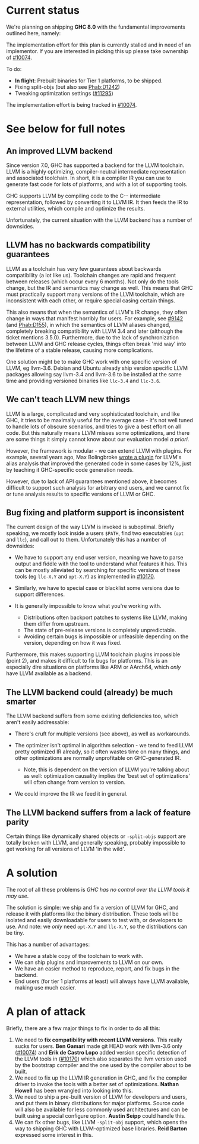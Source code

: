 # Current status



We're planning on shipping **GHC 8.0** with the fundamental improvements outlined here, namely:



The implementation effort for this plan is currently stalled and in need of an implementor. If you are interested in picking this up please take ownership of [\#10074](http://gitlabghc.nibbler/ghc/ghc/issues/10074).



To do: 


- **In flight**: Prebuilt binaries for Tier 1 platforms, to be shipped.
- Fixing split-objs (but also see [
  Phab:D1242](https://phabricator.haskell.org/D1242))
- Tweaking optimization settings ([\#11295](http://gitlabghc.nibbler/ghc/ghc/issues/11295))


The implementation effort is being tracked in [\#10074](http://gitlabghc.nibbler/ghc/ghc/issues/10074).


# See below for full notes


## An improved LLVM backend



Since version 7.0, GHC has supported a backend for the LLVM toolchain. LLVM is a highly optimizing, compiler-neutral intermediate representation and associated toolchain. In short, it is a compiler IR you can use to generate fast code for lots of platforms, and with a lot of supporting tools.



GHC supports LLVM by compiling code to the C-- intermediate representation, followed by converting it to LLVM IR. It then feeds the IR to external utilities, which compile and optimize the results.



Unfortunately, the current situation with the LLVM backend has a number of downsides.


## LLVM has no backwards compatibility guarantees



LLVM as a toolchain has very few guarantees about backwards compatibility (a lot like us). Toolchain changes are rapid and frequent between releases (which occur every 6 months). Not only do the tools change, but the IR and semantics may change as well. This means that GHC must practically support many versions of the LLVM toolchain, which are inconsistent with each other, or require special casing certain things.



This also means that when the semantics of LLVM's IR change, they often change in ways that manifest horribly for users. For example, see [\#9142](http://gitlabghc.nibbler/ghc/ghc/issues/9142) (and [
Phab:D155](https://phabricator.haskell.org/D155)), in which the semantics of LLVM aliases changed, completely breaking compatibility with LLVM 3.4 and later (although the ticket mentions 3.5.0). Furthermore, due to the lack of synchronization between LLVM and GHC release cycles, things often break 'mid way' into the lifetime of a stable release, causing more complications.



One solution might be to make GHC work with one specific version of LLVM, eg llvm-3.6. Debian and Ubuntu already ship version specific LLVM packages allowing say llvm-3.4 and llvm-3.6 to be installed at the same time and providing versioned binaries like `llc-3.4` and `llc-3.6`.


## We can't teach LLVM new things



LLVM is a large, complicated and very sophisticated toolchain, and like GHC, it tries to be maximally useful for the average case - it's not well tuned to handle lots of obscure scenarios, and tries to give a best effort on all code. But this naturally means LLVM misses some optimizations, and there are some things it simply cannot know about our evaluation model *a priori*.



However, the framework is modular - we can extend LLVM with plugins. For example, several years ago, Max Bolingbroke [
 wrote a plugin](http://blog.omega-prime.co.uk/?p=135 ) for LLVM's alias analysis that improved the generated code in some cases by 12%, just by teaching it GHC-specific code generation needs.



However, due to lack of API guarantees mentioned above, it becomes difficult to support such analysis for arbitrary end users, and we cannot fix or tune analysis results to specific versions of LLVM or GHC.


## Bug fixing and platform support is inconsistent



The current design of the way LLVM is invoked is suboptimal. Briefly speaking, we mostly look inside a users `$PATH`, find two executables (`opt` and `llc`), and call out to them. Unfortunately this has a number of downsides:


- We have to support any end user version, meaning we have to parse output and fiddle with the tool to understand what features it has. This can be mostly alleviated by searching for specific versions of these tools (eg `llc-X.Y` and `opt-X.Y`) as implemented in [\#10170](http://gitlabghc.nibbler/ghc/ghc/issues/10170).
- Similarly, we have to special case or blacklist some versions due to support differences.
- It is generally impossible to know what you're working with.

  - Distributions often backport patches to systems like LLVM, making them differ from upstream.
  - The state of pre-release versions is completely unpredictable.
  - Avoiding certain bugs is impossible or unfeasible depending on the version, depending on how it was fixed.


Furthermore, this makes supporting LLVM toolchain plugins impossible (point 2), and makes it difficult to fix bugs for platforms. This is an especially dire situations on platforms like ARM or AArch64, which *only* have LLVM available as a backend.


## The LLVM backend could (already) be much smarter



The LLVM backend suffers from some existing deficiencies too, which aren't easily addressable:


- There's cruft for multiple versions (see above), as well as workarounds.
- The optimizer isn't optimal in algorithm selection - we tend to feed LLVM pretty optimized IR already, so it often wastes time on many things, and other optimizations are normally unprofitable on GHC-generated IR.

  - Note, this is dependent on the version of LLVM you're talking about as well: optimization causality implies the 'best set of optimizations' will often change from version to version.
- We could improve the IR we feed it in general.

## The LLVM backend suffers from a lack of feature parity



Certain things like dynamically shared objects or `-split-objs` support are totally broken with LLVM, and generally speaking, probably impossible to get working for all versions of LLVM 'in the wild'.


# A solution



The root of all these problems is *GHC has no control over the LLVM tools it may use*.



The solution is simple: we ship and fix a version of LLVM for GHC, and release it with platforms like the binary distribution. These tools will be isolated and easily downloadable for users to test with, or developers to use. And note: we *only* need `opt-X.Y` and `llc-X.Y`, so the distributions can be tiny.



This has a number of advantages:


- We have a stable copy of the toolchain to work with.
- We can ship plugins and improvements to LLVM on our own.
- We have an easier method to reproduce, report, and fix bugs in the backend.
- End users (for tier 1 platforms at least) will always have LLVM available, making use much easier.

# A plan of attack



Briefly, there are a few major things to fix in order to do all this:


1. We need to **fix compatibility with recent LLVM versions**. This really sucks for users. **Ben Gamari** made git HEAD work with llvm-3.6 only ([\#10074](http://gitlabghc.nibbler/ghc/ghc/issues/10074)) and **Erik de Castro Lopo** added version specific detection of the LLVM tools in ([\#10170](http://gitlabghc.nibbler/ghc/ghc/issues/10170)) which also separates the llvm version used by the bootstrap compiler and the one used by the compiler about to be built.
1. We need to fix up the LLVM IR generation in GHC, and fix the compiler driver to invoke the tools with a better set of optimizations. **Nathan Howell** has been wrangled into looking into this.
1. We need to ship a pre-built version of LLVM for developers and users, and put them in binary distributions for major platforms. Source code will also be available for less commonly used architectures and can be built using a special configure option. **Austin Seipp** could handle this.
1. We can fix other bugs, like LLVM `-split-obj` support, which opens the way to shipping GHC with LLVM-optimized base libraries. **Reid Barton** expressed some interest in this.

